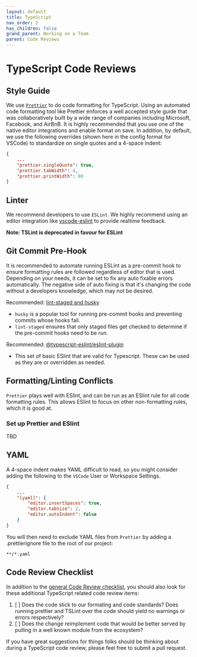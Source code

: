 ```yaml
---
layout: default
title: TypeScript
nav_order: 2
has_children: false
grand_parent: Working on a Team
parent: Code Reviews
---
```

# TypeScript Code Reviews

## Style Guide

We use [`Prettier`](https://prettier.io/) to do code formatting for TypeScript. Using an automated code formatting tool like Prettier enforces a well accepted style guide that was collaboratively built by a wide range of companies including Microsoft, Facebook, and AirBnB. It is highly recommended that you use one of the native editor integrations and enable format on save. In addition, by default, we use the following overrides (shown here in the config format for VSCode) to standardize on single quotes and a 4-space indent:

```json
{
    ...
    "prettier.singleQuote": true,
    "prettier.tabWidth": 4,
    "prettier.printWidth": 80
}
```

## Linter

We recommend developers to use `ESLint`. We highly recommend using an editor integration like [vscode-eslint](https://github.com/Microsoft/vscode-eslint) to provide realtime feedback.

**Note: TSLint is deprecated in favour for ESLint**

## Git Commit Pre-Hook
It is recommended to automate running ESLint as a pre-commit hook to ensure formatting rules are followed regardless of editor that is used. Depending on your needs, it can be set to fix any auto fixable errors automatically. The negative side of auto fixing is that it's changing the code without a developers knowledge, which may not be desired.

Recommended: [lint-staged and husky](https://github.com/okonet/lint-staged#installation-and-setup)

-   `husky` is a popular tool for running pre-commit hooks and preventing commits whose hooks fail.
-   `lint-staged` ensures that only staged files get checked to determine if the pre-commit hooks need to be run.

Recommended: [@typescript-eslint/eslint-plugin](https://www.npmjs.com/package/@typescript-eslint/eslint-plugin)

-   This set of basic ESlint that are valid for Typescript. These can be used as they are or overridden as needed.

## Formatting/Linting Conflicts

`Prettier` plays well with ESlint, and can be run as an ESlint rule for all code formatting rules. This allows ESlint to focus on other non-formatting rules, which it is good at.

### Set up Prettier and ESlint

TBD

## YAML

A 4-space indent makes YAML difficult to read, so you might consider adding the following to the `VSCode` User or Workspace Settings.

```json
{
    ...
    "[yaml]": {
        "editor.insertSpaces": true,
        "editor.tabSize": 2,
        "editor.autoIndent": false
    }
}
```

You will then need to exclude YAML files from `Prettier` by adding a .prettierignore file to the root of our project:

```
**/*.yaml
```

## Code Review Checklist

In addition to the [general Code Review checklist](../CodeReviews.md), you should also look for these additional TypeScript related code review items:

1.  [ ] Does the code stick to our formating and code standards? Does running prettier and TSLint over the code should yield no warnings or errors respectively?
1.  [ ] Does the change reimplement code that would be better served by pulling in a well known module from the ecosystem?

If you have great suggestions for things folks should be thinking about during a TypeScript code review, please feel free to submit a pull request.
